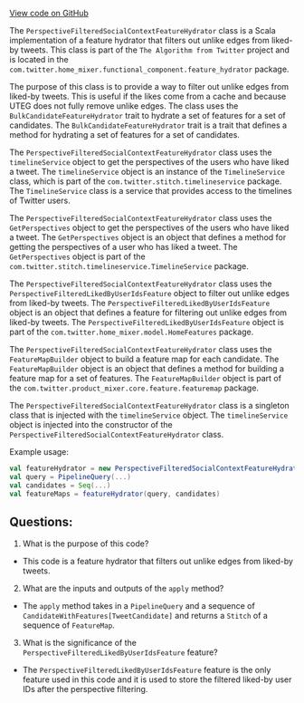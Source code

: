 [View code on GitHub](https://github.com/misbahsy/the-algorithm/home-mixer/server/src/main/scala/com/twitter/home_mixer/functional_component/feature_hydrator/PerspectiveFilteredSocialContextFeatureHydrator.scala)

The `PerspectiveFilteredSocialContextFeatureHydrator` class is a Scala implementation of a feature hydrator that filters out unlike edges from liked-by tweets. This class is part of the `The Algorithm from Twitter` project and is located in the `com.twitter.home_mixer.functional_component.feature_hydrator` package.

The purpose of this class is to provide a way to filter out unlike edges from liked-by tweets. This is useful if the likes come from a cache and because UTEG does not fully remove unlike edges. The class uses the `BulkCandidateFeatureHydrator` trait to hydrate a set of features for a set of candidates. The `BulkCandidateFeatureHydrator` trait is a trait that defines a method for hydrating a set of features for a set of candidates.

The `PerspectiveFilteredSocialContextFeatureHydrator` class uses the `timelineService` object to get the perspectives of the users who have liked a tweet. The `timelineService` object is an instance of the `TimelineService` class, which is part of the `com.twitter.stitch.timelineservice` package. The `TimelineService` class is a service that provides access to the timelines of Twitter users.

The `PerspectiveFilteredSocialContextFeatureHydrator` class uses the `GetPerspectives` object to get the perspectives of the users who have liked a tweet. The `GetPerspectives` object is an object that defines a method for getting the perspectives of a user who has liked a tweet. The `GetPerspectives` object is part of the `com.twitter.stitch.timelineservice.TimelineService` package.

The `PerspectiveFilteredSocialContextFeatureHydrator` class uses the `PerspectiveFilteredLikedByUserIdsFeature` object to filter out unlike edges from liked-by tweets. The `PerspectiveFilteredLikedByUserIdsFeature` object is an object that defines a feature for filtering out unlike edges from liked-by tweets. The `PerspectiveFilteredLikedByUserIdsFeature` object is part of the `com.twitter.home_mixer.model.HomeFeatures` package.

The `PerspectiveFilteredSocialContextFeatureHydrator` class uses the `FeatureMapBuilder` object to build a feature map for each candidate. The `FeatureMapBuilder` object is an object that defines a method for building a feature map for a set of features. The `FeatureMapBuilder` object is part of the `com.twitter.product_mixer.core.feature.featuremap` package.

The `PerspectiveFilteredSocialContextFeatureHydrator` class is a singleton class that is injected with the `timelineService` object. The `timelineService` object is injected into the constructor of the `PerspectiveFilteredSocialContextFeatureHydrator` class.

Example usage:

```scala
val featureHydrator = new PerspectiveFilteredSocialContextFeatureHydrator(timelineService)
val query = PipelineQuery(...)
val candidates = Seq(...)
val featureMaps = featureHydrator(query, candidates)
```
## Questions: 
 1. What is the purpose of this code?
- This code is a feature hydrator that filters out unlike edges from liked-by tweets.

2. What are the inputs and outputs of the `apply` method?
- The `apply` method takes in a `PipelineQuery` and a sequence of `CandidateWithFeatures[TweetCandidate]` and returns a `Stitch` of a sequence of `FeatureMap`.

3. What is the significance of the `PerspectiveFilteredLikedByUserIdsFeature` feature?
- The `PerspectiveFilteredLikedByUserIdsFeature` feature is the only feature used in this code and it is used to store the filtered liked-by user IDs after the perspective filtering.